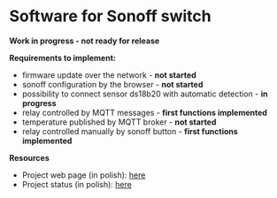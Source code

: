 # Software for Sonoff switch

**Work in progress - not ready for release**

**Requirements to implement:**
* firmware update over the network - **not started**
* sonoff configuration by the browser - **not started**
* possibility to connect sensor ds18b20 with automatic detection - **in progress**
* relay controlled by MQTT messages - **first functions implemented**
* temperature published by MQTT broker - **not started**
* relay controlled manually by sonoff button - **first functions implemented**


**Resources**
* Project web page (in polish): [here](http://smart-house.adrian.czabanowski.com/projekt-firmware-do-sonoff/)
* Project status (in polish): [here](http://smart-house.adrian.czabanowski.com/forum/oprogramowanie/alternatywny-firmware-do-przelacznika-sonoff-projekt/)
